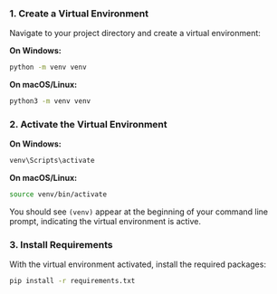 ### 1. Create a Virtual Environment

Navigate to your project directory and create a virtual environment:

**On Windows:**
```bash
python -m venv venv
```

**On macOS/Linux:**
```bash
python3 -m venv venv
```

### 2. Activate the Virtual Environment

**On Windows:**
```bash
venv\Scripts\activate
```

**On macOS/Linux:**
```bash
source venv/bin/activate
```

You should see `(venv)` appear at the beginning of your command line prompt, indicating the virtual environment is active.

### 3. Install Requirements

With the virtual environment activated, install the required packages:

```bash
pip install -r requirements.txt
```